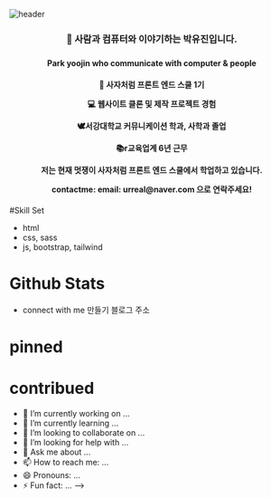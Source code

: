 ![header](https://capsule-render.vercel.app/api?type=waving&color=auto&height=300&section=header&text=Frontend%20Developer&fontSize=60)

<div align=center>
<h3> 👯 사람과 컴퓨터와 이야기하는 박유진입니다.<h3>
<h4> Park yoojin who communicate with computer & people<h4>

  <p>🦁 사자처럼 프론트 엔드 스쿨 1기</p>
  <p>💻 웹사이트 클론 및 제작 프로젝트 경험</p>
  <P>🕊서강대학교 커뮤니케이션 학과, 사학과 졸업</p>
  <p>📚r교육업계 6년 근무</p>

  <p>저는 현재 멋쟁이 사자처럼 프론트 엔드 스쿨에서 학업하고 있습니다.</p>
  <p>contactme: email: urreal@naver.com 으로 연락주세요!</p>
</div>

#Skill Set
* html
* css, sass
* js, bootstrap, tailwind

# Github Stats
* connect with me 만들기
블로그 주소

# pinned
# contribued

- 🔭 I’m currently working on ...
- 🌱 I’m currently learning ...
- 👯 I’m looking to collaborate on ...
- 🤔 I’m looking for help with ...
- 💬 Ask me about ...
- 📫 How to reach me: ...
- 😄 Pronouns: ...
- ⚡ Fun fact: ...
-->
